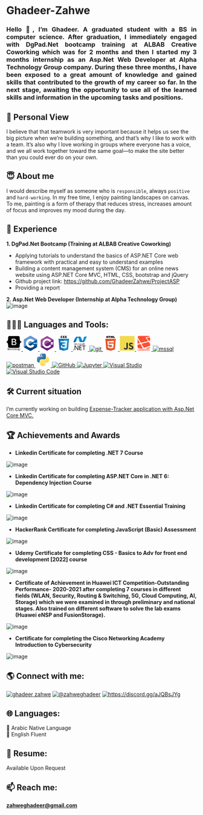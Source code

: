 # Ghadeer-Zahwe

<h3 align="justify"> Hello 👋, I’m Ghadeer. A graduated student with a BS in computer science. After graduation, I immediately engaged with DgPad.Net bootcamp training at ALBAB Creative Coworking which was for 2 months and then I started my 3 months internship as an Asp.Net Web Developer at Alpha Technology Group company. During these three months, I have been exposed to a great amount of knowledge and gained skills that contributed to the growth of my career so far. In the next stage, awaiting the opportunity to use all of the learned skills and information in the upcoming tasks and positions.</h3>

## 🧐 Personal View

<p> I believe that that teamwork is very important because it helps us see the big picture when we’re building something, and that’s why I like to work with a team. It’s also why I love working in groups where everyone has a voice, and we all work together toward the same goal—to make the site better than you could ever do on your own. </p>

## 😇 About me

I would describe myself as someone who is `responsible`, always `positive` and `hard-working`. In my free time, I enjoy painting landscapes on canvas. To me, painting is a form of therapy that reduces stress, increases amount of focus and improves my mood during the day.

## 🦾 Experience 
**1. DgPad.Net Bootcamp (Training at ALBAB Creative Coworking)** 
- Applying tutorials to understand the basics of ASP.NET Core web framework with practical and easy to understand examples
- Building a content management system (CMS) for an online news website using  ASP.NET Core MVC, HTML, CSS, bootstrap and jQuery 
- Github project link: https://github.com/GhadeerZahwe/ProjectASP 
- Providing a report

**2. Asp.Net Web Developer (Internship at Alpha Technology Group)** 
![image](https://user-images.githubusercontent.com/88279980/213896742-6fac7ee4-234c-4901-b8c0-1a2fc4ca5397.png)

## 👨🏻‍💻 Languages and Tools:
<p align="left"> <a href="https://getbootstrap.com" target="_blank" rel="noreferrer"> <img src="https://raw.githubusercontent.com/devicons/devicon/master/icons/bootstrap/bootstrap-plain-wordmark.svg" alt="bootstrap" width="40" height="40"/> </a> <a href="https://www.w3schools.com/cpp/" target="_blank" rel="noreferrer"> <img src="https://raw.githubusercontent.com/devicons/devicon/master/icons/cplusplus/cplusplus-original.svg" alt="cplusplus" width="40" height="40"/> </a> <a href="https://www.w3schools.com/cs/" target="_blank" rel="noreferrer"> <img src="https://raw.githubusercontent.com/devicons/devicon/master/icons/csharp/csharp-original.svg" alt="csharp" width="40" height="40"/> </a> <a href="https://www.w3schools.com/css/" target="_blank" rel="noreferrer"> <img src="https://raw.githubusercontent.com/devicons/devicon/master/icons/css3/css3-original-wordmark.svg" alt="css3" width="40" height="40"/> </a> <a href="https://dotnet.microsoft.com/" target="_blank" rel="noreferrer"> <img src="https://raw.githubusercontent.com/devicons/devicon/master/icons/dot-net/dot-net-original-wordmark.svg" alt="dotnet" width="40" height="40"/> </a> <a href="https://git-scm.com/" target="_blank" rel="noreferrer"> <img src="https://www.vectorlogo.zone/logos/git-scm/git-scm-icon.svg" alt="git" width="40" height="40"/> </a> <a href="https://www.w3.org/html/" target="_blank" rel="noreferrer"> <img src="https://raw.githubusercontent.com/devicons/devicon/master/icons/html5/html5-original-wordmark.svg" alt="html5" width="40" height="40"/> </a> <a href="https://developer.mozilla.org/en-US/docs/Web/JavaScript" target="_blank" rel="noreferrer"> <img src="https://raw.githubusercontent.com/devicons/devicon/master/icons/javascript/javascript-original.svg" alt="javascript" width="40" height="40"/> </a> <a href="https://laravel.com/" target="_blank" rel="noreferrer"> <img src="https://raw.githubusercontent.com/devicons/devicon/master/icons/laravel/laravel-plain-wordmark.svg" alt="laravel" width="40" height="40"/> </a> <a href="https://www.microsoft.com/en-us/sql-server" target="_blank" rel="noreferrer"> <img src="https://www.svgrepo.com/show/303229/microsoft-sql-server-logo.svg" alt="mssql" width="40" height="40"/> </a> <a href="https://postman.com" target="_blank" rel="noreferrer"> <img src="https://www.vectorlogo.zone/logos/getpostman/getpostman-icon.svg" alt="postman" width="40" height="40"/> </a> <a href="https://www.python.org" target="_blank" rel="noreferrer"> <img src="https://raw.githubusercontent.com/devicons/devicon/master/icons/python/python-original.svg" alt="python" width="40" height="40"/> <img alt="GitHub" src="https://img.shields.io/badge/GitHub-181717?logo=github&logoColor=white&style=flat" />
  <img alt="Jupyter" src="https://img.shields.io/badge/Jupyter-F37626?style=for-the-badge&logo=jupyter&logoColor=white&style=flat" />
  <img alt="Visual Studio" src="https://img.shields.io/badge/Visual Studio-5C2D91?logo=visual+studio&logoColor=white&style=flat" />
  <img alt="Visual Studio Code" src="https://img.shields.io/badge/Visual Studio Code-007ACC?logo=visual+studio+code&logoColor=white&style=flat" /> </a> </p>


## 🛠️ Current situation

 I’m currently working on building [Expense-Tracker application with Asp.Net Core MVC.](https://github.com/GhadeerZahwe/Expense-Tracker)
 
## 🏆 Achievements and Awards  
- **Linkedin Certificate for completing .NET 7 Course**

![image](https://user-images.githubusercontent.com/88279980/213896769-f932345c-2eed-42a7-a8e9-32d019c4ba6f.png)

- **Linkedin Certificate for completing ASP.NET Core in .NET 6: Dependency Injection Course**

![image](https://user-images.githubusercontent.com/88279980/213896205-8c563cf3-a3d9-4d9c-91f6-7046505a0b20.png)
- **Linkedin Certificate for completing C# and .NET Essential Training**

![image](https://user-images.githubusercontent.com/88279980/213896233-4fc73e35-8c57-43f4-9ed2-d7d2beac27d1.png)
- **HackerRank Certificate for completing JavaScript (Basic) Assessment**

![image](https://user-images.githubusercontent.com/88279980/213896307-1f9b977d-7559-4799-809a-165be9a606e4.png)

- **Udemy Certificate for completing CSS - Basics to Adv for front end development [2022] course**

![image](https://user-images.githubusercontent.com/88279980/213896336-0976924b-326e-48cf-a90d-922b7affe8ab.png)

- **Certificate of Achievement in Huawei ICT Competition-Outstanding Performance- 2020-2021 after completing 7 courses in different fields (WLAN, Security, Routing & Switching, 5G, Cloud Computing, AI, Storage) which we were examined in through preliminary and national stages. Also trained on different software to solve the lab exams (Huawei eNSP and FusionStorage).**

![image](https://user-images.githubusercontent.com/88279980/213896364-5105171c-29ea-48a7-94de-51e81b8f03aa.png)

- **Certificate for completing the Cisco Networking Academy Introduction to Cybersecurity**

![image](https://user-images.githubusercontent.com/88279980/213896976-b73ea5a4-59d3-4d7e-b0b1-921d5a5701aa.png)

## 🌎 Connect with me:
<p align="left">
<a href="https://linkedin.com/in/ghadeer zahwe" target="blank"><img align="center" src="https://raw.githubusercontent.com/rahuldkjain/github-profile-readme-generator/master/src/images/icons/Social/linked-in-alt.svg" alt="ghadeer zahwe" height="30" width="40" /></a>
<a href="https://www.hackerrank.com/@zahweghadeer" target="blank"><img align="center" src="https://raw.githubusercontent.com/rahuldkjain/github-profile-readme-generator/master/src/images/icons/Social/hackerrank.svg" alt="@zahweghadeer" height="30" width="40" /></a>
<a href="https://discord.gg/https://discord.gg/aJQBsJYg" target="blank"><img align="center" src="https://raw.githubusercontent.com/rahuldkjain/github-profile-readme-generator/master/src/images/icons/Social/discord.svg" alt="https://discord.gg/aJQBsJYg" height="30" width="40" /></a>
</p>

## 🌐 Languages:
<p>
  🚩 Arabic Native Language
  <br/>
  🚩 English Fluent
</p>

## 📃 Resume:
Available Upon Request

## 📫 Reach me:
**zahweghadeer@gmail.com**
